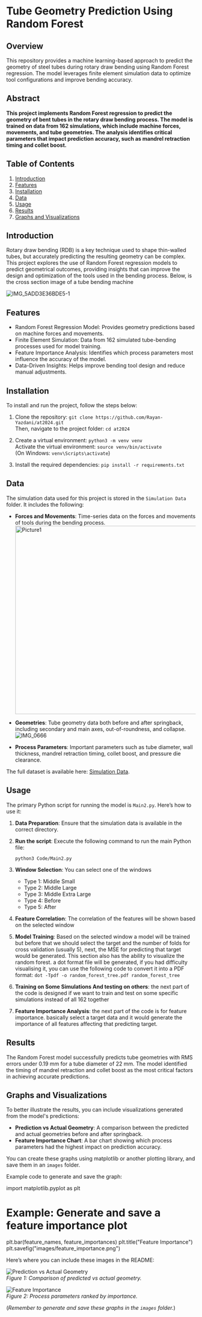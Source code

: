 # Tube Geometry Prediction Using Random Forest

## Overview

This repository provides a machine learning-based approach to predict the geometry of steel tubes during rotary draw bending using Random Forest regression. The model leverages finite element simulation data to optimize tool configurations and improve bending accuracy.

## Abstract

**This project implements Random Forest regression to predict the geometry of bent tubes in the rotary draw bending process. The model is trained on data from 162 simulations, which include machine forces, movements, and tube geometries. The analysis identifies critical parameters that impact prediction accuracy, such as mandrel retraction timing and collet boost.**

## Table of Contents

1. [Introduction](#introduction)
2. [Features](#features)
3. [Installation](#installation)
4. [Data](#data)
5. [Usage](#usage)
6. [Results](#results)
7. [Graphs and Visualizations](#graphs-and-visualizations)

## Introduction

Rotary draw bending (RDB) is a key technique used to shape thin-walled tubes, but accurately predicting the resulting geometry can be complex. This project explores the use of Random Forest regression models to predict geometrical outcomes, providing insights that can improve the design and optimization of the tools used in the bending process. Below, is the cross section image of a tube bending machine

![IMG_5ADD3E36BDE5-1](https://github.com/user-attachments/assets/3c2a7ddd-b378-4602-ac1d-36ac7af87a9f)


## Features

- Random Forest Regression Model: Provides geometry predictions based on machine forces and movements.
- Finite Element Simulation: Data from 162 simulated tube-bending processes used for model training.
- Feature Importance Analysis: Identifies which process parameters most influence the accuracy of the model.
- Data-Driven Insights: Helps improve bending tool design and reduce manual adjustments.

## Installation

To install and run the project, follow the steps below:

1. Clone the repository: `git clone https://github.com/Rayan-Yazdani/at2024.git`  
   Then, navigate to the project folder: `cd at2024`

2. Create a virtual environment: `python3 -m venv venv`  
   Activate the virtual environment: `source venv/bin/activate`  
   (On Windows: `venv\Scripts\activate`)

3. Install the required dependencies: `pip install -r requirements.txt`

## Data

The simulation data used for this project is stored in the `Simulation Data` folder. It includes the following:

- **Forces and Movements**: Time-series data on the forces and movements of tools during the bending process.
  <img width="501" alt="Picture1" src="https://github.com/user-attachments/assets/77b1a681-b8a6-4ea8-a3ec-9b2ffbb5ddae">

- **Geometries**: Tube geometry data both before and after springback, including secondary and main axes, out-of-roundness, and collapse.
  ![IMG_0666](https://github.com/user-attachments/assets/19c4bb4e-4e33-4eda-a72c-d16b7a011806)

- **Process Parameters**: Important parameters such as tube diameter, wall thickness, mandrel retraction timing, collet boost, and pressure die clearance.

The full dataset is available here: [Simulation Data](Simulation%20Data/).

## Usage

The primary Python script for running the model is `Main2.py`. Here’s how to use it:

1. **Data Preparation**: Ensure that the simulation data is available in the correct directory.
2. **Run the script**: Execute the following command to run the main Python file:
   
   `python3 Code/Main2.py`

3. **Window Selection**: You can select one of the windows
   - Type 1: Middle Small
   - Type 2: Middle Large
   - Type 3: Middle Extra Large
   - Type 4: Before
   - Type 5: After
  
4. **Feature Correlation**: The correlation of the features will be shown based on the selected window

5. **Model Training**: Based on the selected window a model will be trained but before that we should select the target and the number of folds for cross validation (usually 5), next, the MSE for predicting that target would be generated. This section also has the ability to visualize the random forest. a dot format file will be generated, if you had difficulty visualising it, you can use the following code to convert it into a PDF format:
   `dot -Tpdf -o random_forest_tree.pdf random_forest_tree`
7. **Training on Some Simulations And testing on others**: the next part of the code is designed if we want to train and test on some specific simulations instead of all 162 together

8. **Feature Importance Analysis**: the next part of the code is for feature importance. basically select a target data and it would generate the importance of all features affecting that predicting target.

## Results

The Random Forest model successfully predicts tube geometries with RMS errors under 0.19 mm for a tube diameter of 22 mm. The model identified the timing of mandrel retraction and collet boost as the most critical factors in achieving accurate predictions.

## Graphs and Visualizations

To better illustrate the results, you can include visualizations generated from the model's predictions:

- **Prediction vs Actual Geometry**: A comparison between the predicted and actual geometries before and after springback.
- **Feature Importance Chart**: A bar chart showing which process parameters had the highest impact on prediction accuracy.

You can create these graphs using matplotlib or another plotting library, and save them in an `images` folder.

Example code to generate and save the graph:

import matplotlib.pyplot as plt

# Example: Generate and save a feature importance plot
plt.bar(feature_names, feature_importances)
plt.title("Feature Importance")
plt.savefig("images/feature_importance.png")

Here’s where you can include these images in the README:

![Prediction vs Actual Geometry](images/prediction_vs_actual.png)  
*Figure 1: Comparison of predicted vs actual geometry.*

![Feature Importance](images/feature_importance.png)  
*Figure 2: Process parameters ranked by importance.*

(*Remember to generate and save these graphs in the `images` folder.*)



